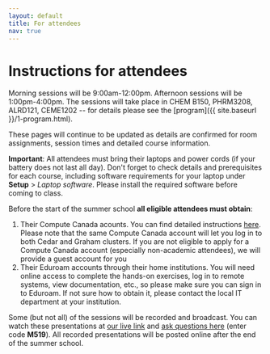 ```yaml
---
layout: default
title: For attendees
nav: true
---
```


# Instructions for attendees

Morning sessions will be 9:00am-12:00pm. Afternoon sessions will be 1:00pm-4:00pm. The sessions will take
place in CHEM B150, PHRM3208, ALRD121, CEME1202 -- for details please see the [program]({{ site.baseurl
}}/1-program.html).

These pages will continue to be updated as details are confirmed for room assignments, session times and
detailed course information.

**Important**: All attendees must bring their laptops and power cords (if your battery does not last all
day). Don't forget to check details and prerequisites for each course, including software requirements
for your laptop under **Setup** > *Laptop software*. Please install the required software before coming
to class.

Before the start of the summer school **all eligible attendees must obtain**:

1. Their Compute Canada acounts. You can find detailed instructions
   [here](https://www.computecanada.ca/research-portal/account-management/apply-for-an-account). Please
   note that the same Compute Canada account will let you log in to both Cedar and Graham clusters. If
   you are not eligible to apply for a Compute Canada account (especially non-academic attendees), we
   will provide a guest account for you
2. Their Eduroam accounts through their home institutions. You will need online access to complete the
   hands-on exercises, log in to remote systems, view documentation, etc., so please make sure you can
   sign in to Eduroam. If not sure how to obtain it, please contact the local IT department at your
   institution.

Some (but not all) of the sessions will be recorded and broadcast. You can watch these presentations at
<a href="http://www.westgrid.ca/live" target="_blank">our live link</a> and <a href="https://www.sli.do"
target="_blank">ask questions here</a> (enter code **M519**). All recorded presentations will be posted
online after the end of the summer school.
